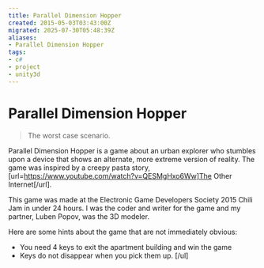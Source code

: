 ```yaml
---
title: Parallel Dimension Hopper
created: 2015-05-03T03:43:00Z
migrated: 2025-07-30T05:48:39Z
aliases:
- Parallel Dimension Hopper
tags:
- c#
- project
- unity3d
---
```


# Parallel Dimension Hopper

> The worst case scenario.

Parallel Dimension Hopper is a game about an urban explorer who stumbles upon a device that shows an alternate, more extreme version of reality. The game was inspired by a creepy pasta story, [url=https://www.youtube.com/watch?v=QESMgHxo6Ww]The Other Internet[/url].

This game was made at the Electronic Game Developers Society 2015 Chili Jam in under 24 hours. I was the coder and writer for the game and my partner, Luben Popov, was the 3D modeler.

Here are some hints about the game that are not immediately obvious:
-  You need 4 keys to exit the apartment building and win the game
-  Keys do not disappear when you pick them up.
[/ul]
